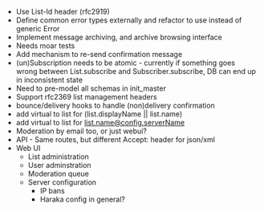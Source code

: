 * Use List-Id header (rfc2919)
* Define common error types externally and refactor to use instead of generic
  Error
* Implement message archiving, and archive browsing interface
* Needs moar tests
* Add mechanism to re-send confirmation message
* (un)Subscription needs to be atomic - currently if something goes wrong
  between List.subscribe and Subscriber.subscribe, DB can end up in inconsistent
  state
* Need to pre-model all schemas in init_master
* Support rfc2369 list management headers
* bounce/delivery hooks to handle (non)delivery confirmation
* add virtual to list for (list.displayName || list.name)
* add virtual to list for list.name@config.serverName
* Moderation by email too, or just webui?
* API - Same routes, but different Accept: header for json/xml
* Web UI
    * List administration
    * User adminstration
    * Moderation queue
    * Server configuration
        * IP bans
        * Haraka config in general?
